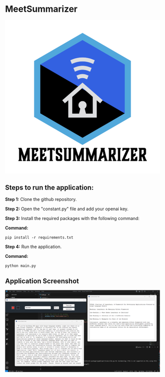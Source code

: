 # MeetSummarizer

![](assets/frame0/logo-transparent-png.png)

## Steps to run the application:

**Step 1:** Clone the github repository.

**Step 2:** Open the "constant.py" file and add your openai key.

**Step 3:** Install the required packages with the following command:

**Command:**

```
pip install -r requirements.txt
```

**Step 4:** Run the application.

**Command:**

```
python main.py
```

## Application Screenshot

![](assets/frame0/Screenshot1.png)